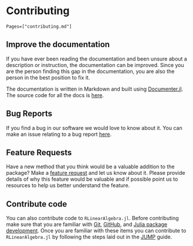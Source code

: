 # Contributing 

```@contents
Pages=["contributing.md"]
```
## Improve the documentation
If you have ever been reading the documentation and been unsure about a description or instruction, the documentation can be improved. Since you are the person finding this gap in the documentation, you are also the person in the best position to fix it.

The documentation is written in Markdown and built using [Documenter.jl](https://documenter.juliadocs.org/stable/man/guide/). The source code for all the docs is [here](https://github.com/numlinalg/RLinearAlgebra.jl/tree/master/docs). 


## Bug Reports
If you find a bug in our software we would love to know about it. You can make an issue relating to a bug report [here](https://github.com/numlinalg/RLinearAlgebra.jl/issues/new?assignees=dmaldona%2C+npritch928%2C+vp314&labels=bug&projects=&template=bug_report.md&title=). 

## Feature Requests
Have a new method that you think would be a valuable addition to the package? Make a [feature request](https://github.com/numlinalg/RLinearAlgebra.jl/issues/new?assignees=dmaldona%2C+npritch928%2C+vp314&labels=enhancement&projects=&template=feature_request.md&title=) and let us know about it. Please provide details of why this feature would be valuable and if possible point us to resources to help us better understand the feature.

## Contribute code

You can also contribute code to `RLinearAlgebra.jl`. Before contributing make sure that you are familiar with 
[Git](https://git-scm.com/book/en/v2), [GitHub](https://docs.github.com/en/get-started/start-your-journey/hello-world), and [Julia package development](https://docs.julialang.org/en/v1/stdlib/Pkg/#Developing-packages-1). Once you are familiar with these items you can contribute to `RLinearAlgebra.jl` by following the steps laid out in the [JUMP](https://jump.dev/JuMP.jl/stable/developers/contributing/) guide.
